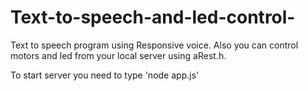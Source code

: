 # Text-to-speech-and-led-control-
Text to speech program using Responsive voice. Also you can control motors and led from your local server using aRest.h.

To start server you need to type 'node app.js'
